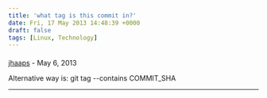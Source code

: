 ```yaml
---
title: 'what tag is this commit in?'
date: Fri, 17 May 2013 14:48:39 +0000
draft: false
tags: [Linux, Technology]
---
```



#### 
[jhaaps]( "haaja@iki.fi") - <time datetime="2013-05-18 07:24:35">May 6, 2013</time>

Alternative way is: git tag --contains COMMIT\_SHA
<hr />
